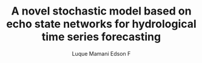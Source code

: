 ---
paperId: 3
author: Luque Mamani Edson F
publicationauthor: Luque Mamani Edson F
title: "A novel stochastic model based on echo state networks for hydrological time series forecasting"
pdf: mamani_paper.pdf
poster: mamani_poster.png
alt: --
type: Oral
topic: stochastic model
conference: neurips
year: 2021
tags: neurips-2021
location: Virtual
---